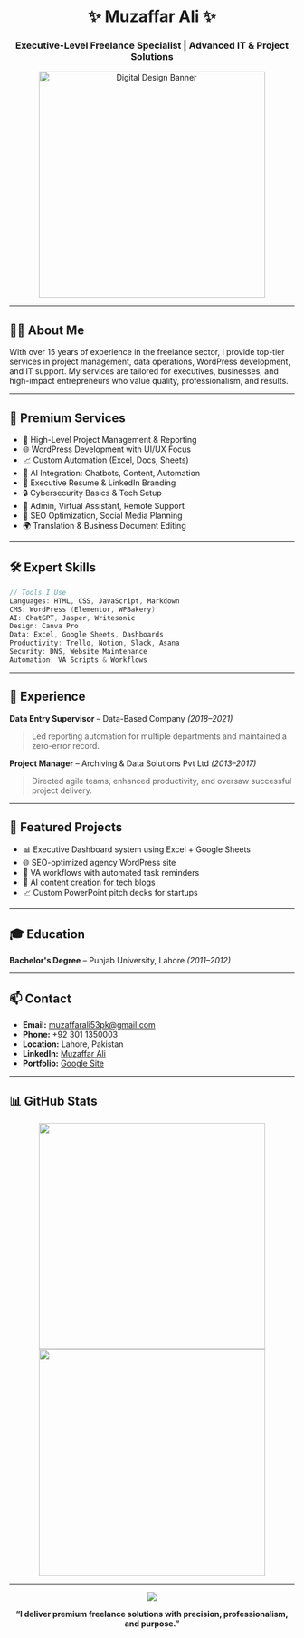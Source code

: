 <h1 align="center">✨ Muzaffar Ali ✨</h1>
<h3 align="center">Executive-Level Freelance Specialist | Advanced IT & Project Solutions</h3>

<p align="center">
  <img src="https://media.giphy.com/media/qgQUggAC3Pfv687qPC/giphy.gif" width="400" alt="Digital Design Banner">
</p>

---

## 🧑‍💼 About Me

With over 15 years of experience in the freelance sector, I provide top-tier services in project management, data operations, WordPress development, and IT support. My services are tailored for executives, businesses, and high-impact entrepreneurs who value quality, professionalism, and results.

---

## 🔧 Premium Services

- 🚀 High-Level Project Management & Reporting
- 🌐 WordPress Development with UI/UX Focus
- 📈 Custom Automation (Excel, Docs, Sheets)
- 🤖 AI Integration: Chatbots, Content, Automation
- 📝 Executive Resume & LinkedIn Branding
- 🔒 Cybersecurity Basics & Tech Setup
- 📠 Admin, Virtual Assistant, Remote Support
- 📣 SEO Optimization, Social Media Planning
- 🌍 Translation & Business Document Editing

---

## 🛠️ Expert Skills

```go
// Tools I Use
Languages: HTML, CSS, JavaScript, Markdown
CMS: WordPress (Elementor, WPBakery)
AI: ChatGPT, Jasper, Writesonic
Design: Canva Pro
Data: Excel, Google Sheets, Dashboards
Productivity: Trello, Notion, Slack, Asana
Security: DNS, Website Maintenance
Automation: VA Scripts & Workflows
```

---

## 📍 Experience

**Data Entry Supervisor** – Data-Based Company *(2018–2021)*  
> Led reporting automation for multiple departments and maintained a zero-error record.

**Project Manager** – Archiving & Data Solutions Pvt Ltd *(2013–2017)*  
> Directed agile teams, enhanced productivity, and oversaw successful project delivery.

---

## 💼 Featured Projects

- 📊 Executive Dashboard system using Excel + Google Sheets
- 🌐 SEO-optimized agency WordPress site
- 🤖 VA workflows with automated task reminders
- 🧠 AI content creation for tech blogs
- 📈 Custom PowerPoint pitch decks for startups

---

## 🎓 Education

**Bachelor's Degree** – Punjab University, Lahore *(2011–2012)*

---

## 📫 Contact

- **Email:** muzaffarali53pk@gmail.com  
- **Phone:** +92 301 1350003  
- **Location:** Lahore, Pakistan  
- **LinkedIn:** [Muzaffar Ali](https://linkedin.com/in/muzaffar-ali-74850130b)  
- **Portfolio:** [Google Site](https://sites.google.com/view/muzaffaralifreelancing/)

---

## 📊 GitHub Stats

<p align="center">
  <img src="https://github-readme-stats.vercel.app/api?username=muzaffarali53pk&show_icons=true&theme=radical" width="400">
  <img src="https://github-readme-stats.vercel.app/api/top-langs/?username=muzaffarali53pk&layout=compact&theme=radical" width="400">
</p>

---

<p align="center">
  <img src="https://capsule-render.vercel.app/api?type=waving&color=2e55a3&height=120&section=footer"/>
</p>

<p align="center">
  <strong>“I deliver premium freelance solutions with precision, professionalism, and purpose.”</strong>
</p>
